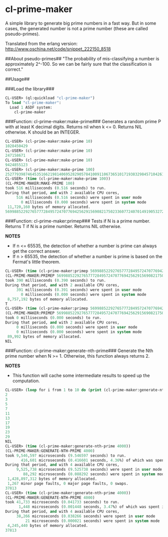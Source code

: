 cl-prime-maker
=============================

A simple library to generate big prime numbers in a fast way. But in some cases, the generated number is not a prime number (these are called pseudo-primes). 

Translated from the erlang version: http://www.oschina.net/code/snippet_222150_8518

##About pseudo-primes##
"The probability of mis-classifying a number is approximately 2^-100. So we can be fairly sure that the classification is correct."

##Usage##

###Load the library###

```cl
CL-USER> (ql:quickload "cl-prime-maker")
To load "cl-prime-maker":
  Load 1 ASDF system:
    cl-prime-maker
```

###Function: cl-prime-maker:make-prime###
Generates a random prime P with at least K decimal digits. Returns nil when k <= 0. Returns NIL otherwise. K should be an INTEGER. 

```cl
CL-USER> (cl-prime-maker:make-prime 10)
1028450429
CL-USER> (cl-prime-maker:make-prime 10)
247158671
CL-USER> (cl-prime-maker:make-prime 10)
9424855123
CL-USER> (cl-prime-maker:make-prime 100)
2527793987464535166219814069528290578410091106736510171938329845710426162526052832327367116801544019
CL-USER> (time (cl-prime-maker:make-prime 100))
(CL-PRIME-MAKER:MAKE-PRIME 100)
took 516 milliseconds (0.516 seconds) to run.
During that period, and with 2 available CPU cores,
     516 milliseconds (0.516 seconds) were spent in user mode
       0 milliseconds (0.000 seconds) were spent in system mode
 11,720,160 bytes of memory allocated.
5699885229276577728495724707769425629156908217502336077240701491905327286488809030648850373069454909
```

###Function: cl-prime-maker:primep###
Tests if N is a prime number. Returns T if N is a prime number. Returns NIL otherwise. 

**NOTES**
* If n <= 65535, the detection of whether a number is prime can always get the correct answer.
* If n > 65535, the detection of whether a number is prime is based on the Fermat's little theorem.

```cl
CL-USER> (time (cl-prime-maker:primep 5699885229276577728495724707769425629156908217502336077240701491905327286488809030648850373069454909))
(CL-PRIME-MAKER:PRIMEP 5699885229276577728495724707769425629156908217502336077240701491905327286488809030648850373069454909)
took 390 milliseconds (0.390 seconds) to run.
During that period, and with 2 available CPU cores,
     391 milliseconds (0.391 seconds) were spent in user mode
       0 milliseconds (0.000 seconds) were spent in system mode
 8,757,192 bytes of memory allocated.
T
CL-USER> (time (cl-prime-maker:primep 569988522927657772849572470776942562915690821750233607724070149190532728648880903064885037306945490))
(CL-PRIME-MAKER:PRIMEP 569988522927657772849572470776942562915690821750233607724070149190532728648880903064885037306945490)
took 0 milliseconds (0.000 seconds) to run.
During that period, and with 2 available CPU cores,
     0 milliseconds (0.000 seconds) were spent in user mode
     0 milliseconds (0.000 seconds) were spent in system mode
 89,992 bytes of memory allocated.
NIL


```

###Function: cl-prime-maker:generate-nth-prime###
Generate the Nth prime number when N >= 1. Otherwise, this function always returns 2.

**NOTES**
* This function will cache some intermediate results to speed up the computation.

```cl
CL-USER> (loop for i from 1 to 10 do (print (cl-prime-maker:generate-nth-prime i)))
2 
3 
5 
7 
11 
13 
17 
19 
23 
29 
NIL
CL-USER> (time (cl-prime-maker:generate-nth-prime 4000))
(CL-PRIME-MAKER:GENERATE-NTH-PRIME 4000)
took 9,546,597 microseconds (9.546597 seconds) to run.
       416,601 microseconds (0.416601 seconds, 4.36%) of which was spent in GC.
During that period, and with 4 available CPU cores,
     9,525,738 microseconds (9.525738 seconds) were spent in user mode
        88,292 microseconds (0.088292 seconds) were spent in system mode
 1,428,897,312 bytes of memory allocated.
 1,267 minor page faults, 0 major page faults, 0 swaps.
37813
CL-USER> (time (cl-prime-maker:generate-nth-prime 4000))
(CL-PRIME-MAKER:GENERATE-NTH-PRIME 4000)
took 41,733 microseconds (0.041733 seconds) to run.
      1,448 microseconds (0.001448 seconds, 3.47%) of which was spent in GC.
During that period, and with 4 available CPU cores,
     38,266 microseconds (0.038266 seconds) were spent in user mode
         21 microseconds (0.000021 seconds) were spent in system mode
 4,245,440 bytes of memory allocated.
37813
```
